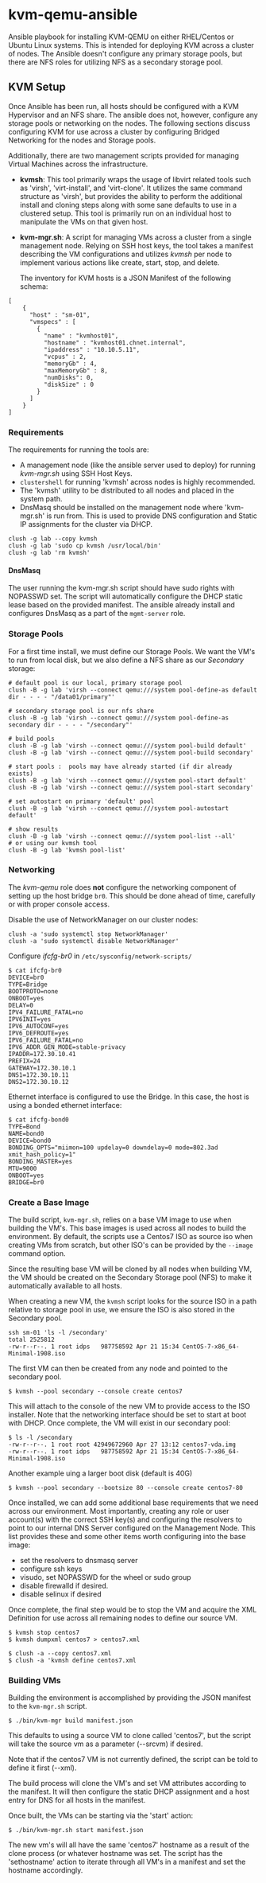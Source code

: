 kvm-qemu-ansible
=================

 Ansible playbook for installing KVM-QEMU on either RHEL/Centos or Ubuntu
Linux systems. This is intended for deploying KVM across a cluster of nodes.
The Ansible doesn't configure any primary storage pools, but there are NFS
roles for utilizing NFS as a secondary storage pool.


## KVM Setup

  Once Ansible has been run, all hosts should be configured with a KVM
Hypervisor and an NFS share. The ansible does not, however, configure
any storage pools or networking on the nodes.  The following sections
discuss configuring KVM for use across a cluster by configuring Bridged
Networking for the nodes and Storage pools.

  Additionally, there are two management scripts provided for managing
Virtual Machines across the infrastructure.

- **kvmsh**:  This tool primarily wraps the usage of libvirt related tools
such as 'virsh', 'virt-install', and 'virt-clone'. It utilizes the same
command structure as 'virsh', but provides the ability to perform the
additional install and cloning steps along with some sane defaults to
use in a clustered setup. This tool is primarily run on an individual host
to manipulate the VMs on that given host.

- **kvm-mgr.sh**:  A script for managing VMs across a cluster from a
single management node. Relying on SSH host keys, the tool takes a manifest
describing the VM configurations and utilizes *kvmsh* per node to implement
various actions like create, start, stop, and delete.

  The inventory for KVM hosts is a JSON Manifest of the following schema:
```
[
    {
      "host" : "sm-01",
      "vmspecs" : [
        {
          "name" : "kvmhost01",
          "hostname" : "kvmhost01.chnet.internal",
          "ipaddress" : "10.10.5.11",
          "vcpus" : 2,
          "memoryGb" : 4,
          "maxMemoryGb" : 8,
          "numDisks": 0,
          "diskSize" : 0
        }
      ]
    }
]
```

### Requirements

The requirements for running the tools are:
 - A management node (like the ansible server used to deploy) for running
   *kvm-mgr.sh* using SSH Host Keys.
 - `clustershell` for running 'kvmsh' across nodes is highly recommended.
 - The 'kvmsh' utility to be distributed to all nodes and placed in the
   system path.
 - DnsMasq should be installed on the management node where 'kvm-mgr.sh' is
 run from. This is used to provide DNS configuration and Static IP
 assignments for the cluster via DHCP.

```
clush -g lab --copy kvmsh
clush -g lab 'sudo cp kvmsh /usr/local/bin'
clush -g lab 'rm kvmsh'
```

#### DnsMasq

  The user running the kvm-mgr.sh script should have sudo rights with NOPASSWD set.
The script will automatically configure the DHCP static lease based on the
provided manifest. The ansible already install and configures DnsMasq as a
part of the `mgmt-server` role.

### Storage Pools

  For a first time install, we must define our Storage Pools. We want the VM's
to run from local disk, but we also define a NFS share as our *Secondary*
storage:
```
# default pool is our local, primary storage pool
clush -B -g lab 'virsh --connect qemu:///system pool-define-as default dir - - - - "/data01/primary"'

# secondary storage pool is our nfs share
clush -B -g lab 'virsh --connect qemu:///system pool-define-as secondary dir - - - - "/secondary"'

# build pools
clush -B -g lab 'virsh --connect qemu:///system pool-build default'
clush -B -g lab 'virsh --connect qemu:///system pool-build secondary'

# start pools :  pools may have already started (if dir already exists)
clush -B -g lab 'virsh --connect qemu:///system pool-start default'
clush -B -g lab 'virsh --connect qemu:///system pool-start secondary'

# set autostart on primary 'default' pool
clush -B -g lab 'virsh --connect qemu:///system pool-autostart default'

# show results
clush -B -g lab 'virsh --connect qemu:///system pool-list --all'
# or using our kvmsh tool
clush -B -g lab 'kvmsh pool-list'
```

### Networking

  The *kvm-qemu* role does **not** configure the networking component of
setting up the host bridge `br0`. This should be done ahead of time, carefully
or with proper console access.

Disable the use of NetworkManager on our cluster nodes:
```
clush -a 'sudo systemctl stop NetworkManager'
clush -a 'sudo systemctl disable NetworkManager'
```

Configure *ifcfg-br0* in `/etc/sysconfig/network-scripts/`
```
$ cat ifcfg-br0
DEVICE=br0
TYPE=Bridge
BOOTPROTO=none
ONBOOT=yes
DELAY=0
IPV4_FAILURE_FATAL=no
IPV6INIT=yes
IPV6_AUTOCONF=yes
IPV6_DEFROUTE=yes
IPV6_FAILURE_FATAL=no
IPV6_ADDR_GEN_MODE=stable-privacy
IPADDR=172.30.10.41
PREFIX=24
GATEWAY=172.30.10.1
DNS1=172.30.10.11
DNS2=172.30.10.12
```

Ethernet interface is configured to use the Bridge. In this case, the host is
using a bonded ethernet interface:
```
$ cat ifcfg-bond0
TYPE=Bond
NAME=bond0
DEVICE=bond0
BONDING_OPTS="miimon=100 updelay=0 downdelay=0 mode=802.3ad xmit_hash_policy=1"
BONDING_MASTER=yes
MTU=9000
ONBOOT=yes
BRIDGE=br0
```

### Create a Base Image

The build script, `kvm-mgr.sh`, relies on a base VM image to use when building
the VM's. This base images is used across all nodes to build the environment. By
default, the scripts use a Centos7 ISO as source iso when creating VMs from
scratch, but other ISO's can be provided by the `--image` command option.

Since the resulting base VM will be cloned by all nodes when building VM, the
VM should be created on the Secondary Storage pool (NFS) to make it automatically
available to all hosts.

When creating a new VM, the `kvmsh` script looks for the source ISO in a path
relative to storage pool in use, we ensure the ISO is also stored in the Secondary
pool.
```
ssh sm-01 'ls -l /secondary'
total 2525812
-rw-r--r--. 1 root idps   987758592 Apr 21 15:34 CentOS-7-x86_64-Minimal-1908.iso
```

The first VM can then be created from any node and pointed to the secondary pool.
```
$ kvmsh --pool secondary --console create centos7
```

This will attach to the console of the new VM to provide access to the
ISO installer.  Note that the networking interface should be set to start
at boot with DHCP. Once complete, the VM will exist in our secondary pool:
```
$ ls -l /secondary
-rw-r--r--. 1 root root 42949672960 Apr 27 13:12 centos7-vda.img
-rw-r--r--. 1 root idps   987758592 Apr 21 15:34 CentOS-7-x86_64-Minimal-1908.iso
```

Another example uing a larger boot disk (default is 40G)
```
$ kvmsh --pool secondary --bootsize 80 --console create centos7-80
```

Once installed, we can add some additional base requirements that we need
across our environment. Most importantly, creating any role or user account(s)
with the correct SSH key(s) and configuring the resolvers to point to our
internal DNS Server configured on the Management Node. This list provides
these and some other items worth configuring into the base image:
 - set the resolvers to dnsmasq server
 - configure ssh keys
 - visudo, set NOPASSWD for the wheel or sudo group
 - disable firewalld if desired.
 - disable selinux if desired

Once complete, the final step would be to stop the VM and acquire the
XML Definition for use across all remaining nodes to define our source VM.

```
$ kvmsh stop centos7
$ kvmsh dumpxml centos7 > centos7.xml

$ clush -a --copy centos7.xml
$ clush -a 'kvmsh define centos7.xml
```

### Building VMs

 Building the environment is accomplished by providing the JSON manifest to the
`kvm-mgr.sh` script.
```
$ ./bin/kvm-mgr build manifest.json
```
This defaults to using a source VM to clone called 'centos7', but the
script will take the source vm as a parameter (--srcvm) if desired.

Note that if the centos7 VM is not currently defined, the script can be
told to define it first (--xml).

The build process will clone the VM's and set VM attributes according to the
manifest. It will then configure the static DHCP assignment and a host entry
for DNS for all hosts in the manifest.

Once built, the VMs can be starting via the 'start' action:
```
$ ./bin/kvm-mgr.sh start manifest.json
```

The new vm's will all have the same 'centos7' hostname as a result of the
clone process (or whatever hostname was set. The script has the 'sethostname'
action to iterate through all VM's in a manifest and set the hostname
accordingly.
